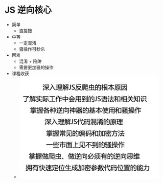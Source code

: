 # JS 逆向核心
- 简单
  - 直接搜
- 中等
  - 一定混淆
  - 骚操作可秒杀
- 困难
  - 混淆 + 陷阱
  - 需要更加骚的操作
- 课程收获
  - ![逆向](images/image-20200604180521111.png)